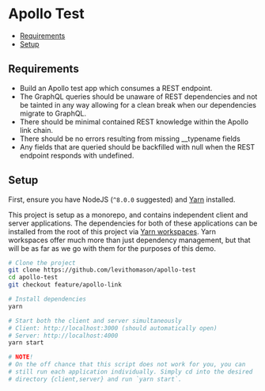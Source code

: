 # Apollo Test

* [Requirements](#requirements)
* [Setup](#setup)

## Requirements

* Build an Apollo test app which consumes a REST endpoint.
* The GraphQL queries should be unaware of REST dependencies and not be tainted in any way allowing for a clean break when our dependencies migrate to GraphQL.
* There should be minimal contained REST knowledge within the Apollo link chain.
* There should be no errors resulting from missing __typename fields
* Any fields that are queried should be backfilled with null when the REST endpoint responds with undefined.

## Setup

First, ensure you have NodeJS (`^8.0.0` suggested) and [Yarn](https://yarnpkg.com/en/docs/install) installed.

This project is setup as a monorepo, and contains independent client and server applications. The dependencies for both of these applications can be installed from the root of this project via [Yarn workspaces](https://yarnpkg.com/lang/en/docs/workspaces/). Yarn workspaces offer much more than just dependency management, but that will be as far as we go with them for the purposes of this demo.

```sh
# Clone the project
git clone https://github.com/levithomason/apollo-test
cd apollo-test
git checkout feature/apollo-link

# Install dependencies
yarn

# Start both the client and server simultaneously
# Client: http://localhost:3000 (should automatically open)
# Server: http://localhost:4000
yarn start

# NOTE!
# On the off chance that this script does not work for you, you can
# still run each application individually. Simply cd into the desired
# directory {client,server} and run `yarn start`.
```
